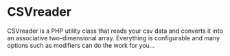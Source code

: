 CSVreader
=========

CSVreader is a PHP utility class that reads your csv data and converts it into an associative two-dimensional array. Everything is configurable and many options such as modifiers can do the work for you...
